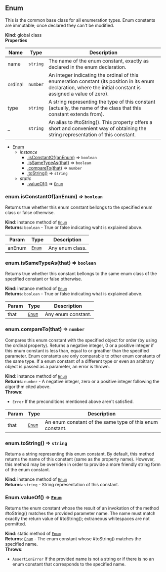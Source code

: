 <a name="Enum"></a>

## Enum
This is the common base class for all enumeration types. Enum constants areimmutable; once declared they can't be modified.

**Kind**: global class  
**Properties**

| Name | Type | Description |
| --- | --- | --- |
| name | <code>string</code> | The name of the enum constant, exactly as declared           in the enum declaration. |
| ordinal | <code>number</code> | An integer indicating the ordinal of this           enumeration constant (its position in its enum declaration, where           the initial constant is assigned a value of zero). |
| type | <code>string</code> | A string representing the type of this constant           (actually, the name of the class that this constant extends from). |
| _ | <code>string</code> | An alias to #toString(). This property offers a short           and convenient way of obtaining the string representation of this           constant. |


* [Enum](#Enum)
    * _instance_
        * [.isConstantOf(anEnum)](#Enum+isConstantOf) ⇒ <code>boolean</code>
        * [.isSameTypeAs(that)](#Enum+isSameTypeAs) ⇒ <code>boolean</code>
        * [.compareTo(that)](#Enum+compareTo) ⇒ <code>number</code>
        * [.toString()](#Enum+toString) ⇒ <code>string</code>
    * _static_
        * [.valueOf()](#Enum.valueOf) ⇒ <code>[Enum](#Enum)</code>

<a name="Enum+isConstantOf"></a>

### enum.isConstantOf(anEnum) ⇒ <code>boolean</code>
Returns true whether this enum constant bellongs to the specified enumclass or false otherwise.

**Kind**: instance method of <code>[Enum](#Enum)</code>  
**Returns**: <code>boolean</code> - True or false indicating waht is explained above.  

| Param | Type | Description |
| --- | --- | --- |
| anEnum | <code>[Enum](#Enum)</code> | Any enum class. |

<a name="Enum+isSameTypeAs"></a>

### enum.isSameTypeAs(that) ⇒ <code>boolean</code>
Returns true whether this constant bellongs to the same enum class of thespecified constant or false otherwise.

**Kind**: instance method of <code>[Enum](#Enum)</code>  
**Returns**: <code>boolean</code> - True or false indicating what is explained above.  

| Param | Type | Description |
| --- | --- | --- |
| that | <code>[Enum](#Enum)</code> | Any enum constant. |

<a name="Enum+compareTo"></a>

### enum.compareTo(that) ⇒ <code>number</code>
Compares this enum constant with the specified object for order (by usingthe ordinal property). Returns a negative integer, 0 or a positive integerif this enum constant is less than, equal to or greather than the specifiedparameter. Enum constants are only comparable to other enum constants ofthe same type. If a enum constant of a different type or even an arbitraryobject is passed as a parameter, an error is thrown.

**Kind**: instance method of <code>[Enum](#Enum)</code>  
**Returns**: <code>number</code> - A negative integer, zero or a positive integer following         the algorithm cited above.  
**Throws**:

- <code>Error</code> If the preconditions mentioned above aren't satisfied.


| Param | Type | Description |
| --- | --- | --- |
| that | <code>[Enum](#Enum)</code> | An enum constant of the same type of this enum constant. |

<a name="Enum+toString"></a>

### enum.toString() ⇒ <code>string</code>
Returns a string representing this enum constant. By default, this methodreturns the name of this constant (same as the property name). However,this method may be overriden in order to provide a more friendly stringform of the enum constant.

**Kind**: instance method of <code>[Enum](#Enum)</code>  
**Returns**: <code>string</code> - String representation of this constant.  
<a name="Enum.valueOf"></a>

### Enum.valueOf() ⇒ <code>[Enum](#Enum)</code>
Returns the enum constant whose the result of an invokation of the method#toString() matches the provided parameter name. The name must matchexactly the return value of #toString(); extraneous whitespaces are notpermitted.

**Kind**: static method of <code>[Enum](#Enum)</code>  
**Returns**: <code>[Enum](#Enum)</code> - The enum constant whose #toString() matches the specified         name.  
**Throws**:

- <code>AssertionError</code> If the provided name is not a string or if there is no an enum          constant that corresponds to the specified name.

